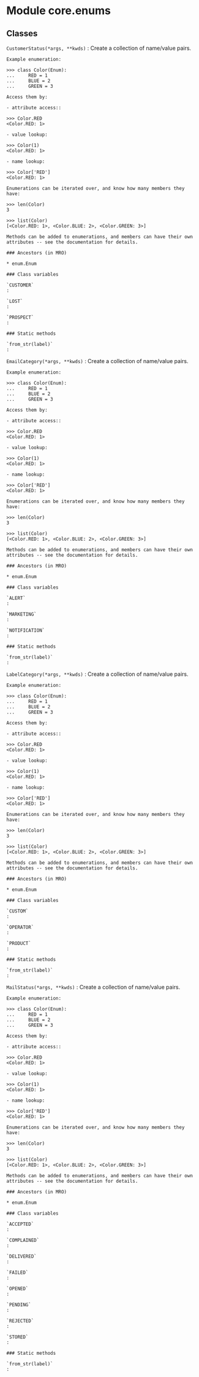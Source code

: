 Module core.enums
=================

Classes
-------

`CustomerStatus(*args, **kwds)`
:   Create a collection of name/value pairs.
    
    Example enumeration:
    
    >>> class Color(Enum):
    ...     RED = 1
    ...     BLUE = 2
    ...     GREEN = 3
    
    Access them by:
    
    - attribute access::
    
    >>> Color.RED
    <Color.RED: 1>
    
    - value lookup:
    
    >>> Color(1)
    <Color.RED: 1>
    
    - name lookup:
    
    >>> Color['RED']
    <Color.RED: 1>
    
    Enumerations can be iterated over, and know how many members they have:
    
    >>> len(Color)
    3
    
    >>> list(Color)
    [<Color.RED: 1>, <Color.BLUE: 2>, <Color.GREEN: 3>]
    
    Methods can be added to enumerations, and members can have their own
    attributes -- see the documentation for details.

    ### Ancestors (in MRO)

    * enum.Enum

    ### Class variables

    `CUSTOMER`
    :

    `LOST`
    :

    `PROSPECT`
    :

    ### Static methods

    `from_str(label)`
    :

`EmailCategory(*args, **kwds)`
:   Create a collection of name/value pairs.
    
    Example enumeration:
    
    >>> class Color(Enum):
    ...     RED = 1
    ...     BLUE = 2
    ...     GREEN = 3
    
    Access them by:
    
    - attribute access::
    
    >>> Color.RED
    <Color.RED: 1>
    
    - value lookup:
    
    >>> Color(1)
    <Color.RED: 1>
    
    - name lookup:
    
    >>> Color['RED']
    <Color.RED: 1>
    
    Enumerations can be iterated over, and know how many members they have:
    
    >>> len(Color)
    3
    
    >>> list(Color)
    [<Color.RED: 1>, <Color.BLUE: 2>, <Color.GREEN: 3>]
    
    Methods can be added to enumerations, and members can have their own
    attributes -- see the documentation for details.

    ### Ancestors (in MRO)

    * enum.Enum

    ### Class variables

    `ALERT`
    :

    `MARKETING`
    :

    `NOTIFICATION`
    :

    ### Static methods

    `from_str(label)`
    :

`LabelCategory(*args, **kwds)`
:   Create a collection of name/value pairs.
    
    Example enumeration:
    
    >>> class Color(Enum):
    ...     RED = 1
    ...     BLUE = 2
    ...     GREEN = 3
    
    Access them by:
    
    - attribute access::
    
    >>> Color.RED
    <Color.RED: 1>
    
    - value lookup:
    
    >>> Color(1)
    <Color.RED: 1>
    
    - name lookup:
    
    >>> Color['RED']
    <Color.RED: 1>
    
    Enumerations can be iterated over, and know how many members they have:
    
    >>> len(Color)
    3
    
    >>> list(Color)
    [<Color.RED: 1>, <Color.BLUE: 2>, <Color.GREEN: 3>]
    
    Methods can be added to enumerations, and members can have their own
    attributes -- see the documentation for details.

    ### Ancestors (in MRO)

    * enum.Enum

    ### Class variables

    `CUSTOM`
    :

    `OPERATOR`
    :

    `PRODUCT`
    :

    ### Static methods

    `from_str(label)`
    :

`MailStatus(*args, **kwds)`
:   Create a collection of name/value pairs.
    
    Example enumeration:
    
    >>> class Color(Enum):
    ...     RED = 1
    ...     BLUE = 2
    ...     GREEN = 3
    
    Access them by:
    
    - attribute access::
    
    >>> Color.RED
    <Color.RED: 1>
    
    - value lookup:
    
    >>> Color(1)
    <Color.RED: 1>
    
    - name lookup:
    
    >>> Color['RED']
    <Color.RED: 1>
    
    Enumerations can be iterated over, and know how many members they have:
    
    >>> len(Color)
    3
    
    >>> list(Color)
    [<Color.RED: 1>, <Color.BLUE: 2>, <Color.GREEN: 3>]
    
    Methods can be added to enumerations, and members can have their own
    attributes -- see the documentation for details.

    ### Ancestors (in MRO)

    * enum.Enum

    ### Class variables

    `ACCEPTED`
    :

    `COMPLAINED`
    :

    `DELIVERED`
    :

    `FAILED`
    :

    `OPENED`
    :

    `PENDING`
    :

    `REJECTED`
    :

    `STORED`
    :

    ### Static methods

    `from_str(label)`
    :